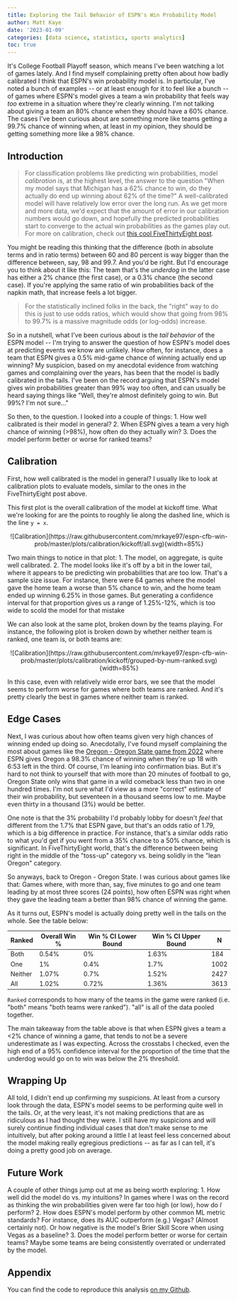 ```yaml
---
title: Exploring the Tail Behavior of ESPN's Win Probability Model
author: Matt Kaye
date: '2023-01-09'
categories: [data science, statistics, sports analytics]
toc: true
---
```


It's College Football Playoff season, which means I've been watching a lot of games lately. And I find myself complaining pretty often about how badly calibrated I think that ESPN's win probability model is. In particular, I've noted a bunch of examples -- or at least enough for it to feel like a bunch -- of games where ESPN's model gives a team a win probability that feels way *too* extreme in a situation where they're clearly winning. I'm not talking about giving a team an 80% chance when they should have a 60% chance. The cases I've been curious about are something more like teams getting a 99.7% chance of winning when, at least in my opinion, they should be getting something more like a 98% chance.

## Introduction

> For classification problems like predicting win probabilities, model *calibration* is, at the highest level, the answer to the question "When my model says that Michigan has a 62% chance to win, do they actually do end up winning about 62% of the time?" A well-calibrated model will have relatively low error over the long run. As we get more and more data, we'd expect that the amount of error in our calibration numbers would go down, and hopefully the predicted probabilities start to converge to the actual win probabilities as the games play out. For more on calibration, check out [this cool FiveThirtyEight post](https://projects.fivethirtyeight.com/checking-our-work/).

You might be reading this thinking that the difference (both in absolute terms and in ratio terms) between 60 and 80 percent is way bigger than the difference between, say, 98 and 99.7. And you'd be right. But I'd encourage you to think about it like this: The team that's the *underdog* in the latter case has either a 2% chance (the first case), or a 0.3% chance (the second case). If you're applying the same ratio of win probabilities back of the napkin math, that increase feels a lot bigger.

> For the statistically inclined folks in the back, the "right" way to do this is just to use odds ratios, which would show that going from 98% to 99.7% is a massive magnitude odds (or log-odds) increase.

So in a nutshell, what I've been curious about is the *tail behavior* of the ESPN model -- I'm trying to answer the question of how ESPN's model does at predicting events we know are unlikely. How often, for instance, does a team that ESPN gives a 0.5% mid-game chance of winning actually end up winning? My suspicion, based on my anecdotal evidence from watching games and complaining over the years, has been that the model is badly calibrated in the tails. I've been on the record arguing that ESPN's model gives win probabilities greater than 99% way too often, and can usually be heard saying things like "Well, they're almost definitely going to win. But 99%? I'm not sure..."

So then, to the question. I looked into a couple of things: 1. How well calibrated is their model in general? 2. When ESPN gives a team a very high chance of winning (\>98%), how often do they actually win? 3. Does the model perform better or worse for ranked teams?

## **Calibration**

First, how well calibrated is the model in general? I usually like to look at calibration plots to evaluate models, similar to the ones in the FiveThirtyEight post above.

This first plot is the overall calibration of the model at kickoff time. What we're looking for are the points to roughly lie along the dashed line, which is the line `y = x`.

<p align="center">
![Calibration](https://raw.githubusercontent.com/mrkaye97/espn-cfb-win-prob/master/plots/calibration/kickoff/all.svg){width=85%}
</p>

Two main things to notice in that plot: 1. The model, on aggregate, is quite well calibrated. 2. The model looks like it's off by a bit in the lower tail, where it appears to be predicting win probabilities that are too low. That's a sample size issue. For instance, there were 64 games where the model gave the home team a worse than 5% chance to win, and the home team ended up winning 6.25% in those games. But generating a confidence interval for that proportion gives us a range of 1.25%-12%, which is too wide to scold the model for that mistake

We can also look at the same plot, broken down by the teams playing. For instance, the following plot is broken down by whether neither team is ranked, one team is, or both teams are:

<p align="center">
![Calibration](https://raw.githubusercontent.com/mrkaye97/espn-cfb-win-prob/master/plots/calibration/kickoff/grouped-by-num-ranked.svg){width=85%}
</p>

In this case, even with relatively wide error bars, we see that the model seems to perform worse for games where both teams are ranked. And it's pretty clearly the best in games where neither team is ranked.

## Edge Cases

Next, I was curious about how often teams given very high chances of winning ended up doing so. Anecdotally, I've found myself complaining the most about games like the [Oregon - Oregon State game from 2022](https://www.espn.com/college-football/game/_/gameId/401404047) where ESPN gives Oregon a 98.3% chance of winning when they're up 18 with 6:53 left in the third. Of course, I'm leaning into confirmation bias. But it's hard to not think to yourself that with more than 20 minutes of football to go, Oregon State only wins that game in a wild comeback less than two in one hundred times. I'm not sure what I'd view as a more "correct" estimate of their win probability, but seventeen in a thousand seems low to me. Maybe even thirty in a thousand (3%) would be better.

One note is that the 3% probability I'd probably lobby for doesn't *feel* that different from the 1.7% that ESPN gave, but that's an odds ratio of 1.79, which is a big difference in practice. For instance, that's a similar odds ratio to what you'd get if you went from a 35% chance to a 50% chance, which is significant. In FiveThirtyEight world, that's the difference between being right in the middle of the "toss-up" category vs. being solidly in the "lean Oregon" category.

So anyways, back to Oregon - Oregon State. I was curious about games like that: Games where, with more than, say, five minutes to go and one team leading by at most three scores (24 points), how often ESPN was right when they gave the leading team a better than 98% chance of winning the game.

As it turns out, ESPN's model is actually doing pretty well in the tails on the whole. See the table below:

<center>

| Ranked  | Overall Win % | Win % CI Lower Bound | Win % CI Upper Bound | N    |
|---------|---------------|----------------------|----------------------|------|
| Both    | 0.54%         | 0%                   | 1.63%                | 184  |
| One     | 1%            | 0.4%                 | 1.7%                 | 1002 |
| Neither | 1.07%         | 0.7%                 | 1.52%                | 2427 |
| All     | 1.02%         | 0.72%                | 1.36%                | 3613 |

</center>

`Ranked` corresponds to how many of the teams in the game were ranked (i.e. "both" means "both teams were ranked"). "all" is all of the data pooled together.

The main takeaway from the table above is that when ESPN gives a team a \<2% chance of winning a game, that tends to not be a severe underestimate as I was expecting. Across the crosstabs I checked, even the high end of a 95% confidence interval for the proportion of the time that the underdog would go on to win was below the 2% threshold.

## Wrapping Up

All told, I didn't end up confirming my suspicions. At least from a cursory look through the data, ESPN's model seems to be performing quite well in the tails. Or, at the very least, it's not making predictions that are as ridiculous as I had thought they were. I still have my suspicions and will surely continue finding individual cases that don't make sense to me intuitively, but after poking around a little I at least feel less concerned about the model making really egregious predictions -- as far as I can tell, it's doing a pretty good job on average.

## Future Work

A couple of other things jump out at me as being worth exploring: 1. How well did the model do vs. my intuitions? In games where I was on the record as thinking the win probabilities given were far too high (or low), how do *I* perform? 2. How does ESPN's model perform by other common ML metric standards? For instance, does its AUC outperform (e.g.) Vegas? (Almost certainly not). Or how negative is the model's Brier Skill Score when using Vegas as a baseline? 3. Does the model perform better or worse for certain teams? Maybe some teams are being consistently overrated or underrated by the model.

## Appendix

You can find the code to reproduce this analysis [on my Github](https://github.com/mrkaye97/espn-cfb-win-prob).
